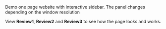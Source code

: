 Demo one page website with interactive sidebar. The panel changes depending on the window resolution

View **Review1**, **Review2** and **Review3** to see how the page looks and works.
